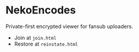 # NekoEncodes

Private-first encrypted viewer for fansub uploaders.
- Join at `join.html`
- Restore at `reinstate.html`